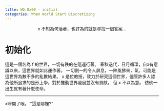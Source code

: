 ```yaml
---
title: WD.0x00 - initial
categories: When World Start Discretizing
---
```

<center>
    x 不知為何活著，也許為的就是尋找一個答案...
</center>

# 初始化

這是一個名為 f 的世界，一切有秩的在這運行著。
春秋迭代，日月循環，自x有意識以來，這世界就如此運作著。
一切劃一的令人屏息，一陣風拂來，氣，可能是這世界為數不多的亂數結果。
x 是位教授，致力於研究這個世界，儘管許多人認為他所追求的是形上學，對於推動世界發展並沒有貢獻。
但 x 不以為意。
彷彿一出生就有著什麼使命。

______

x睜開了眼。
"這是哪裡?"

